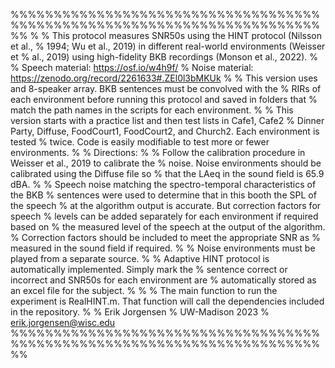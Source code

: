 %%%%%%%%%%%%%%%%%%%%%%%%%%%%%%%%%%%%%%%%%%%%%%%%%%%%%%%%%%%%%%%%%%%%%%%%%%
%
% This protocol measures SNR50s using the HINT protocol (Nilsson et al.,
% 1994; Wu et al., 2019) in different real-world environments (Weisser et
% al., 2019) using high-fidelity BKB recordings (Monson et al., 2022).
%
% Speech material: https://osf.io/w4h9f/
% Noise material: https://zenodo.org/record/2261633#.ZEl0l3bMKUk
%
% This version uses and 8-speaker array. BKB sentences must be convolved with the 
% RIRs of each environment before running this protocol and saved in folders that 
% match the path names in the scripts for each environment.
%
% This version starts with a practice list and then test lists in Cafe1, Cafe2
% Dinner Party, Diffuse, FoodCourt1, FoodCourt2, and Church2. Each environment is tested
% twice. Code is easily modifiable to test more or fewer environments.
%
% Directions:
%
% Follow the calibration procedure in Weisser et al., 2019 to calibrate the 
% noise. Noise environments should be calibrated using the Diffuse file so 
% that the LAeq in the sound field is 65.9 dBA. 
% 
% Speech noise matching the spectro-temporal characteristics of the BKB 
% sentences were used to determine that in this booth the SPL of the speech
% at the algorithm output is accurate. But correction factors for speech 
% levels can be added separately for each environment if required based on 
% the measured level of the speech at the output of the algorithm. 
% Correction factors should be included to meet the appropriate SNR as 
% measured in the sound field if required.
%
% Noise environments must be played from a separate source.
% 
% Adaptive HINT protocol is automatically implemented. Simply mark the
% sentence correct or incorrect and SNR50s for each environment are
% automatically stored as an excel file for the subject.
% 
%
% The main function to run the experiment is RealHINT.m. That function will call the dependencies included in the repository.
%
% Erik Jorgensen
% UW-Madison 2023
% erik.jorgensen@wisc.edu
%%%%%%%%%%%%%%%%%%%%%%%%%%%%%%%%%%%%%%%%%%%%%%%%%%%%%%%%%%%%%%%%%%%%%%%%%%

